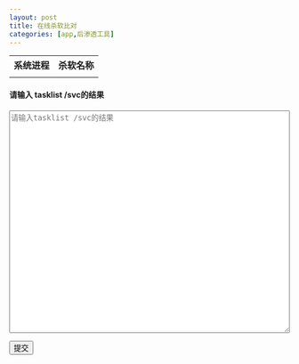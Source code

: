 ```yaml
---
layout: post
title: 在线杀软比对
categories: [app,后渗透工具]
---
```


<script>
    var xhr = new XMLHttpRequest();
    xhr.open("GET","/assets/js/tools/av.json",false);
    xhr.send();
    if (xhr.status === 200) {
        var jsonData = JSON.parse(xhr.responseText);
        window.myData = jsonData;
    }

    function avTest() {
        var inputArr = document.getElementById("input").value.split("\n");
        var table = document.getElementById("myTable");
        var rowCount = table.rows.length;
        for (var i = rowCount - 1; i > 0; i--) {
            table.deleteRow(i);
        }
        for (var key in window.myData){
            for (var i = 0; i < inputArr.length; i++){
                if (inputArr[i].startsWith(key)){
                    var row = table.insertRow(1);
                    var cell1 = row.insertCell(0);
                    var cell2 = row.insertCell(1);
                    cell1.innerHTML = key;
                    cell2.innerHTML = window.myData[key];
                    break;
                }
            }
        }
    }
</script>

<style>
    table td {
        text-align: center;
    }

    textarea {
        width: 100%;
        height: 400px;
    }
</style>

<table id="myTable">
    <tr>
        <th>系统进程</th>
        <th>杀软名称</th>
    </tr>
    <tr>
        <td></td>
        <td></td>
    </tr>
</table>

#### 请输入 tasklist /svc的结果
<textarea id="input" placeholder="请输入tasklist /svc的结果"></textarea>
<button onclick="avTest()">提交</button>